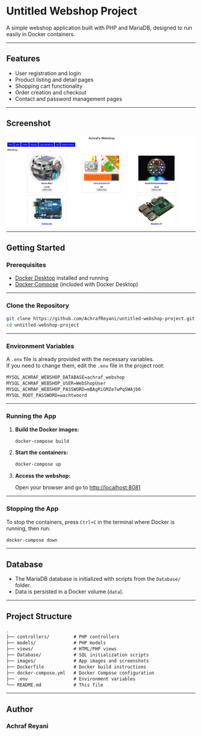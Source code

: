 # Untitled Webshop Project

A simple webshop application built with PHP and MariaDB, designed to run easily in Docker containers.

---

## Features

- User registration and login
- Product listing and detail pages
- Shopping cart functionality
- Order creation and checkout
- Contact and password management pages

---

## Screenshot

![Webshop Screenshot](Images/screenshot.png)

---

## Getting Started

### Prerequisites

- [Docker Desktop](https://www.docker.com/products/docker-desktop/) installed and running
- [Docker Compose](https://docs.docker.com/compose/) (included with Docker Desktop)

---

### Clone the Repository

```sh
git clone https://github.com/AchrafReyani/untitled-webshop-project.git
cd untitled-webshop-project
```

---

### Environment Variables

A `.env` file is already provided with the necessary variables.  
If you need to change them, edit the `.env` file in the project root:

```
MYSQL_ACHRAF_WEBSHOP_DATABASE=achraf_webshop
MYSQL_ACHRAF_WEBSHOP_USER=WebShopUser
MYSQL_ACHRAF_WEBSHOP_PASSWORD=mBAgRiGMZe7wPq5WAjb6
MYSQL_ROOT_PASSWORD=wachtwoord
```

---

### Running the App

1. **Build the Docker images:**

    ```sh
    docker-compose build
    ```

2. **Start the containers:**

    ```sh
    docker-compose up
    ```

3. **Access the webshop:**

    Open your browser and go to [http://localhost:8081](http://localhost:8081)

---

### Stopping the App

To stop the containers, press `Ctrl+C` in the terminal where Docker is running, then run:

```sh
docker-compose down
```

---

## Database

- The MariaDB database is initialized with scripts from the `Database/` folder.
- Data is persisted in a Docker volume (`data`).

---

## Project Structure

```
.
├── controllers/         # PHP controllers
├── models/              # PHP models
├── views/               # HTML/PHP views
├── Database/            # SQL initialization scripts
├── images/              # App images and screenshots
├── Dockerfile           # Docker build instructions
├── docker-compose.yml   # Docker Compose configuration
├── .env                 # Environment variables
└── README.md            # This file
```

---

## Author

### Achraf Reyani
